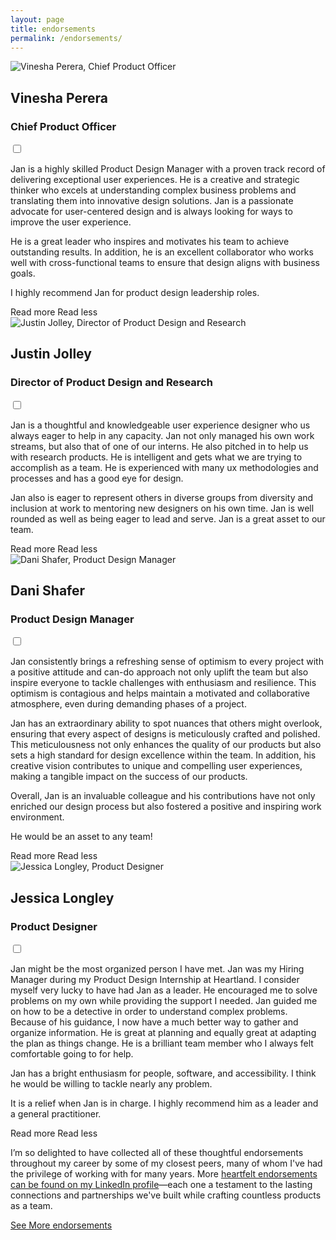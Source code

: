 ```yaml
---
layout: page
title: endorsements
permalink: /endorsements/
---
```

<main class="main {% if page.url == '/endorsements/' %}endorsements{% endif %}">
    <section class="recommendation">
        <div class="rec-meta">
            <img src="{{ site.baseurl }}/images/headshots/vinesha.webp" alt="Vinesha Perera, Chief Product Officer" class="headshot">
            <h2 class="h2">Vinesha Perera</h2>
            <h3 class="h3">Chief Product Officer</h3>
        </div>
        <div class="description">
            <input type="checkbox" id="toggle1" class="toggle-checkbox" aria-expanded="false" aria-controls="content1">
                <div class="truncate-read-more" id="content1">
                    <p class="p">Jan is a highly skilled Product Design Manager with a proven track record of delivering exceptional user experiences. He is a creative and strategic thinker who excels at understanding complex business problems and translating them into innovative design solutions. Jan is a passionate advocate for user-centered design and is always looking for ways to improve the user experience.</p>
                    <p class="p">He is a great leader who inspires and motivates his team to achieve outstanding results. In addition, he is an excellent collaborator who works well with cross-functional teams to ensure that design aligns with business goals.</p>
                    <p class="p">I highly recommend Jan for product design leadership roles.</p>
                </div>
            <label for="toggle1" class="a toggle-label" aria-controls="content1" aria-live="polite">
                <span class="read-more">Read more</span>
                <span class="read-less">Read less</span>
            </label>
        </div>
    </section>
    <section class="recommendation">
        <div class="rec-meta">
            <img src="{{ site.baseurl }}/images/headshots/justin.webp" alt="Justin Jolley, Director of Product Design and Research" class="headshot">
            <h2 class="h2">Justin Jolley</h2>
            <h3 class="h3">Director of Product Design and Research</h3>
        </div>
        <div class="description">
            <input type="checkbox" id="toggle2" class="toggle-checkbox" aria-expanded="false" aria-controls="content2">
                <div class="truncate-read-more" id="content2">
                    <p class="p">Jan is a thoughtful and knowledgeable user experience designer who us always eager to help in any capacity. Jan not only managed his own work streams, but also that of one of our interns. He also pitched in to help us with research products. He is intelligent and gets what we are trying to accomplish as a team. He is experienced with many ux methodologies and processes and has a good eye for design.</p>
                    <p class="p">Jan also is eager to represent others in diverse groups from diversity and inclusion at work to mentoring new designers on his own time. Jan is well rounded as well as being eager to lead and serve. Jan is a great asset to our team.</p>
                </div>
            <label for="toggle2" class="a toggle-label" aria-controls="content2" aria-live="polite">
                <span class="read-more">Read more</span>
                <span class="read-less">Read less</span>
            </label>
        </div>
    </section>
    <section class="recommendation">
        <div class="rec-meta">
            <img src="{{ site.baseurl }}/images/headshots/dani.webp" alt="Dani Shafer, Product Design Manager" class="headshot">
            <h2 class="h2">Dani Shafer</h2>
            <h3 class="h3">Product Design Manager</h3>
        </div>
        <div class="description">
            <input type="checkbox" id="toggle3" class="toggle-checkbox" aria-expanded="false" aria-controls="content3">
                <div class="truncate-read-more" id="content3">
                    <p class="p">Jan consistently brings a refreshing sense of optimism to every project with a positive attitude and can-do approach not only uplift the team but also inspire everyone to tackle challenges with enthusiasm and resilience. This optimism is contagious and helps maintain a motivated and collaborative atmosphere, even during demanding phases of a project.</p>
                    <p class="p">Jan has an extraordinary ability to spot nuances that others might overlook, ensuring that every aspect of designs is meticulously crafted and polished. This meticulousness not only enhances the quality of our products but also sets a high standard for design excellence within the team. In addition, his creative vision contributes to unique and compelling user experiences, making a tangible impact on the success of our products.</p>
                    <p class="p">Overall, Jan is an invaluable colleague and his contributions have not only enriched our design process but also fostered a positive and inspiring work environment.</p>
                    <p class="p">He would be an asset to any team!</p>
                </div>
            <label for="toggle3" class="a toggle-label" aria-controls="content3" aria-live="polite">
                <span class="read-more">Read more</span>
                <span class="read-less">Read less</span>
            </label>
        </div> 
    </section>
    <section class="recommendation">
        <div class="rec-meta">
            <img src="{{ site.baseurl }}/images/headshots/jess.webp" alt="Jessica Longley, Product Designer" class="headshot">
            <h2 class="h2">Jessica Longley</h2>
            <h3 class="h3">Product Designer</h3>
        </div>
        <div class="description">
            <input type="checkbox" id="toggle4" class="toggle-checkbox" aria-expanded="false" aria-controls="content4">
                <div class="truncate-read-more" id="content4">
                    <p class="p">Jan might be the most organized person I have met. Jan was my Hiring Manager during my Product Design Internship at Heartland. I consider myself very lucky to have had Jan as a leader. He encouraged me to solve problems on my own while providing the support I needed. Jan guided me on how to be a detective in order to understand complex problems. Because of his guidance, I now have a much better way to gather and organize information. He is great at planning and equally great at adapting the plan as things change. He is a brilliant team member who I always felt comfortable going to for help.</p>
                    <p class="p">Jan has a bright enthusiasm for people, software, and accessibility. I think he would be willing to tackle nearly any problem.</p>
                    <p class="p">It is a relief when Jan is in charge. I highly recommend him as a leader and a general practitioner.</p>
                </div>
            <label for="toggle4" class="a toggle-label" aria-controls="content4" aria-live="polite">
                <span class="read-more">Read more</span>
                <span class="read-less">Read less</span>
            </label>
        </div>
    </section>
    <section class="eop-cta">
        <p class="p">I’m so delighted to have collected all of these thoughtful endorsements throughout my career by some of my closest peers, many of whom I've had the privilege of working with for many years. More <a class="a arrow-link" href="//linkedin.com/in/jmwii1981/details/endorsements/" target="_blank">heartfelt endorsements can be found on my LinkedIn profile</a>—each one a testament to the lasting connections and partnerships we've built while crafting countless products as a team.</p>
        <a class="a button" href="//linkedin.com/in/jmwii1981/details/endorsements/" target="_blank">See More endorsements</a>
    </section>
</main>